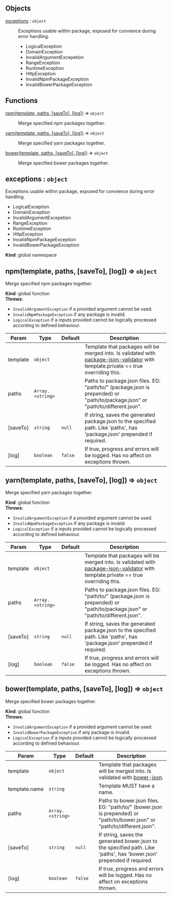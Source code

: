 ## Objects

<dl>
<dt><a href="#exceptions">exceptions</a> : <code>object</code></dt>
<dd><p>Exceptions usable within package, exposed for convience during error handling.</p>
<ul>
<li>LogicalException</li>
<li>DomainException</li>
<li>InvalidArgumentExcepetion</li>
<li>RangeException</li>
<li>RuntimeException</li>
<li>HttpException</li>
<li>InvalidNpmPackageException</li>
<li>InvalidBowerPackageException</li>
</ul>
</dd>
</dl>

## Functions

<dl>
<dt><a href="#npm">npm(template, paths, [saveTo], [log])</a> ⇒ <code>object</code></dt>
<dd><p>Merge specified npm packages together.</p>
</dd>
<dt><a href="#yarn">yarn(template, paths, [saveTo], [log])</a> ⇒ <code>object</code></dt>
<dd><p>Merge specified yarn packages together.</p>
</dd>
<dt><a href="#bower">bower(template, paths, [saveTo], [log])</a> ⇒ <code>object</code></dt>
<dd><p>Merge specified bower packages together.</p>
</dd>
</dl>

<a name="exceptions"></a>

## exceptions : <code>object</code>
Exceptions usable within package, exposed for convience during error handling.- LogicalException- DomainException- InvalidArgumentExcepetion- RangeException- RuntimeException- HttpException- InvalidNpmPackageException- InvalidBowerPackageException

**Kind**: global namespace  
<a name="npm"></a>

## npm(template, paths, [saveTo], [log]) ⇒ <code>object</code>
Merge specified npm packages together.

**Kind**: global function  
**Throws**:

- <code>InvalidArgumentException</code> if a provided argument cannot be used.
- <code>InvalidNpmPackageException</code> if any package is invalid.
- <code>LogicalException</code> if a inputs provided cannot be logically processed according to defined behaviour.


| Param | Type | Default | Description |
| --- | --- | --- | --- |
| template | <code>object</code> |  | Template that packages will be merged into. Is validated with [package-json-validator](https://www.npmjs.com/package/package-json-validator) with template.private == true overriding this. |
| paths | <code>Array.&lt;string&gt;</code> |  | Paths to package.json files. EG: "path/to/" (package.json is prepended) or "path/to/package.json" or "path/to/different.json". |
| [saveTo] | <code>string</code> | <code>null</code> | If string, saves the generated package.json to the specified path. Like 'paths', has 'package.json' prepended if required. |
| [log] | <code>boolean</code> | <code>false</code> | If true, progress and errors will be logged. Has no affect on exceptions thrown. |

<a name="yarn"></a>

## yarn(template, paths, [saveTo], [log]) ⇒ <code>object</code>
Merge specified yarn packages together.

**Kind**: global function  
**Throws**:

- <code>InvalidArgumentException</code> if a provided argument cannot be used.
- <code>InvalidNpmPackageException</code> if any package is invalid.
- <code>LogicalException</code> if a inputs provided cannot be logically processed according to defined behaviour.


| Param | Type | Default | Description |
| --- | --- | --- | --- |
| template | <code>object</code> |  | Template that packages will be merged into. Is validated with [package-json-validator](https://www.npmjs.com/package/package-json-validator) with template.private == true overriding this. |
| paths | <code>Array.&lt;string&gt;</code> |  | Paths to package.json files. EG: "path/to/" (package.json is prepended) or "path/to/package.json" or "path/to/different.json". |
| [saveTo] | <code>string</code> | <code>null</code> | If string, saves the generated package.json to the specified path. Like 'paths', has 'package.json' prepended if required. |
| [log] | <code>boolean</code> | <code>false</code> | If true, progress and errors will be logged. Has no affect on exceptions thrown. |

<a name="bower"></a>

## bower(template, paths, [saveTo], [log]) ⇒ <code>object</code>
Merge specified bower packages together.

**Kind**: global function  
**Throws**:

- <code>InvalidArgumentException</code> if a provided argument cannot be used.
- <code>InvalidBowerPackageException</code> if any package is invalid.
- <code>LogicalException</code> if a inputs provided cannot be logically processed according to defined behaviour.


| Param | Type | Default | Description |
| --- | --- | --- | --- |
| template | <code>object</code> |  | Template that packages will be merged into. Is validated with [bower-json](https://www.npmjs.com/package/bower-json). |
| template.name | <code>string</code> |  | Template MUST have a name. |
| paths | <code>Array.&lt;string&gt;</code> |  | Paths to bower.json files. EG: "path/to/" (bower.json is prepended) or "path/to/bower.json" or "path/to/different.json". |
| [saveTo] | <code>string</code> | <code>null</code> | If string, saves the generated bower.json to the specified path. Like 'paths', has 'bower.json' prepended if required. |
| [log] | <code>boolean</code> | <code>false</code> | If true, progress and errors will be logged. Has no affect on exceptions thrown. |

